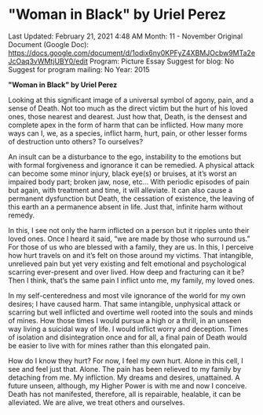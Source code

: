 # "Woman in Black" by Uriel Perez

Last Updated: February 21, 2021 4:48 AM
Month: 11 - November
Original Document (Google Doc): https://docs.google.com/document/d/1odix6ny0KPFyZ4XBMJOcbw9MTa2eJcOaq3vWMtjUBY0/edit
Program: Picture Essay
Suggest for blog: No
Suggest for program mailing: No
Year: 2015

**"Woman in Black" by Uriel Perez**

Looking at this significant image of a universal symbol of agony, pain, and a sense of Death. Not too much as the direct victim but the hurt of his loved ones, those nearest and dearest. Just how that, Death, is the densest and complete apex in the form of harm that can be inflicted. How many more ways can I, we, as a species, inflict harm, hurt, pain, or other lesser forms of destruction unto others? To ourselves?

An insult can be a disturbance to the ego, instability to the emotions but with formal forgiveness and ignorance it can be remedied. A physical attack can become some minor injury, black eye(s) or bruises, at it’s worst an impaired body part; broken jaw, nose, etc… With periodic episodes of pain but again, with treatment and time, it will alleviate. It can also cause a permanent dysfunction but Death, the cessation of existence, the leaving of this earth an a permanence absent in life. Just that, infinite harm without remedy.

In this, I see not only the harm inflicted on a person but it ripples unto their loved ones. Once I heard it said, “we are made by those who surround us.” For those of us who are blessed with a family, they are us. In this, I perceive how hurt travels on and it’s felt on those around my victims. That intangible, unrelieved pain but yet very existing and felt emotional and psychological scarring ever-present and over lived. How deep and fracturing can it be? Then I think, that’s the same pain I inflict unto me, my family, my loved ones.

In my self-centeredness and most vile ignorance of the world for my own desires; I have caused harm. That same intangible, unphysical attack or scarring but well inflicted and overtime well rooted into the souls and minds of mines. How those times I would pursue a high or a thrill, in an unseen way living a suicidal way of life. I would inflict worry and deception. Times of isolation and disintegration once and for all, a final pain of Death would be easier to live with for mines rather than this elongated pain.

How do I know they hurt? For now, I feel my own hurt. Alone in this cell, I see and feel just that. Alone. The pain has been relieved to my family by detaching from me. My infliction. My dreams and desires, unattained. A future unseen, although, my Higher Power is with me and now I conceive. Death has not manifested, therefore, all is repairable, healable, it can be alleviated. We are alive, we treat others and ourselves.